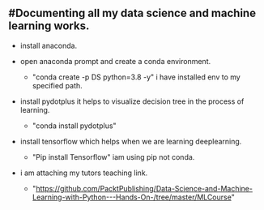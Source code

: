 #Documenting all my data science and machine learning works.
-------------------------------------------------------------------------------------------------------------------------
- install anaconda.

- open anaconda prompt and create a conda environment.

    - "conda create -p DS python=3.8 -y" i have installed env to my specified path.

- install pydotplus it helps to visualize decision tree in the process of learning.

    - "conda install pydotplus"

- install tensorflow which helps when we are learning deeplearning.
    - "Pip install Tensorflow" iam using pip not conda.

- i am attaching my tutors teaching link.
    - "https://github.com/PacktPublishing/Data-Science-and-Machine-Learning-with-Python---Hands-On-/tree/master/MLCourse"



